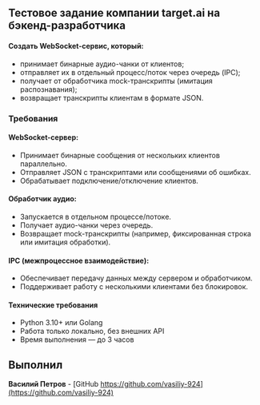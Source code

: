 ## Тестовое задание компании target.ai на бэкенд-разработчика

#### Создать WebSocket-сервис, который:
- принимает бинарные аудио-чанки от клиентов;
- отправляет их в отдельный процесс/поток через очередь (IPC);
- получает от обработчика mock-транскрипты (имитация распознавания);
- возвращает транскрипты клиентам в формате JSON.

### Требования

#### WebSocket-сервер:
- Принимает бинарные сообщения от нескольких клиентов параллельно.
- Отправляет JSON с транскриптами или сообщениями об ошибках.
- Обрабатывает подключение/отключение клиентов.

#### Обработчик аудио:
- Запускается в отдельном процессе/потоке.
- Получает аудио-чанки через очередь.
- Возвращает mock-транскрипты (например, фиксированная строка или имитация обработки).

#### IPC (межпроцессное взаимодействие):
- Обеспечивает передачу данных между сервером и обработчиком.
- Поддерживает работу с несколькими клиентами без блокировок.

#### Технические требования
- Python 3.10+ или Golang
- Работа только локально, без внешних API
- Время выполнения — до 3 часов

## Выполнил
**Василий Петров** - [GitHub https://github.com/vasiliy-924](https://github.com/vasiliy-924)